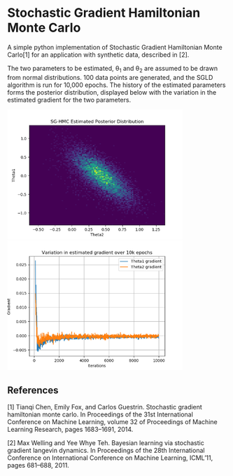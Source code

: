 # Stochastic Gradient Hamiltonian Monte Carlo

A simple python implementation of Stochastic Gradient Hamiltonian Monte Carlo[1] for an application with synthetic data, described in [2]. 

The two parameters to be estimated, &theta;<sub>1</sub> and &theta;<sub>2</sub> are assumed to be drawn from normal distributions. 100 data points are generated, and the SGLD algorithm is run for 10,000 epochs. The history of the estimated parameters forms the posterior distribution, displayed below with the variation in the estimated gradient for the two parameters.

<img src="https://github.com/sharadamurali/sg-hmc/blob/master/images/sghmc_estimated_posterior_3.png?raw=true" alt="alt text" width="400"> <img src="https://github.com/sharadamurali/sg-hmc/blob/master/images/sghmc_grad.png?raw=true" alt="alt text" width="400">


## References
[1] Tianqi Chen, Emily Fox, and Carlos Guestrin. Stochastic gradient hamiltonian monte carlo. In Proceedings of the 31st International Conference on Machine Learning, volume 32 of Proceedings of Machine Learning Research, pages 1683–1691, 2014.

[2] Max Welling and Yee Whye Teh. Bayesian learning via stochastic gradient langevin dynamics. In Proceedings of the 28th International Conference on International Conference on Machine Learning, ICML’11, pages 681–688, 2011.
